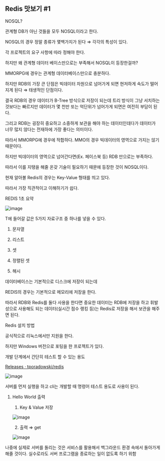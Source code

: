 ## Redis 맛보기 #1

NOSQL?

관계형 DB가 아닌 것들을 모두 NOSQL이라고 한다.

NOSQL의 경우 정말 종류가 몇백가지가 된다 ⇒ 각각의 특성이 있다.

각 프로젝트의 요구 사항에 따라 정해야 한다.

하지만 왜 관계형 데이터 베이스만으로는 부족해서 NOSQL이 등장한걸까?

MMORPG에 경우는 관계형 데이터베이스만으로 충분하다.

하지만 RDB의 가장 큰 단점은 빅데이터 차원으로 넘어가게 되면 현저하게 속도가 떨어지게 된다 ⇒ 태생적인 단점이다.

결국 RDB의 경우 데이터가 B-Tree 방식으로 저장이 되는데 트리 방식이 그냥 서치하는 것보다는 빠르지만 데이터가 몇 천만 또는 억단위가 넘어가게 되면은 여전히 부담이 된다.

그리고 RDB는 굉장히 중요하고 소중하게 보관을 해야 하는 데이터인데다가 데이터가 너무 많지 않다는 전재하에 가장 좋다는 의미이다.

따라서 MMORPG에 경우에 적합하다. MMO의 경우 빅데이터의 영역으로 가지는 않기 때문이다.

하지만 빅데이터의 영역으로 넘어간다면(Ex. 페이스북 등) RDB 만으로는 부족하다.

따라서 이를 지탱을 해줄 온갖 기술이 필요하기 때문에 등장한 것이 NOSQL이다.

현재 알아볼 Redis의 경우는 Key-Value 형태를 띄고 있다.

따라서 가장 직관적이고 이해하기가 쉽다.

REDIS 1초 요약

![image](https://github.com/user-attachments/assets/ec0b8570-6be1-4513-883a-8911c8b615ff)

T에 들어갈 값은 5가지 자료구조 중 하나를 넣을 수 있다.

1) 문자열

2) 리스트

3) 셋

5) 정렬된 셋

6) 해시

데이터베이스는 기본적으로 디스크에 저장이 되는데 

REDIS의 경우는 기본적으로 메모리에 저장을 한다. 

따라서 RDB와 Redis를 둘다 사용을 한다면 중요한 데이터는 RDB에 저장을 하고 휘발성으로 사용해도 되는 데이터(실시간 점수 랭킹 등)는 Redis로 저장을 해서 보관을 해주면 된다.

Redis 설치 방법

공식적으로 리눅스에서만 지원을 한다.

하지만 Windows 버전으로 포팅을 한 프로젝트가 있다.

개발 단계에서 간단히 테스트 할 수 있는 용도

[Releases · tporadowski/redis](https://github.com/tporadowski/redis/releases)

![image](https://user-images.githubusercontent.com/75019048/138374582-89b11ed5-530c-4597-b773-ce73a44e5e17.png)

서버를 먼저 실행을 하고 cli는 개발할 때 명령어 테스트 용도로 사용이 된다.

1. Hello World 출력
    
    1) Key & Value 저장
    
    ![image](https://user-images.githubusercontent.com/75019048/138374596-f0a7c1ed-317c-44a1-b33d-9d958261d1a1.png)
    
    2) 출력  ⇒ get
    
    ![image](https://user-images.githubusercontent.com/75019048/138374610-e9f0aca6-3547-4244-9018-345e6d118563.png)
    

나중에 실제로 서버를 돌리는 것은 서비스를 활용해서 백그라운드 환경 속에서 돌아가게 해줄 것이다. 실수로라도 서버 프로그램을 종료하는 일이 없도록 하기 위함
